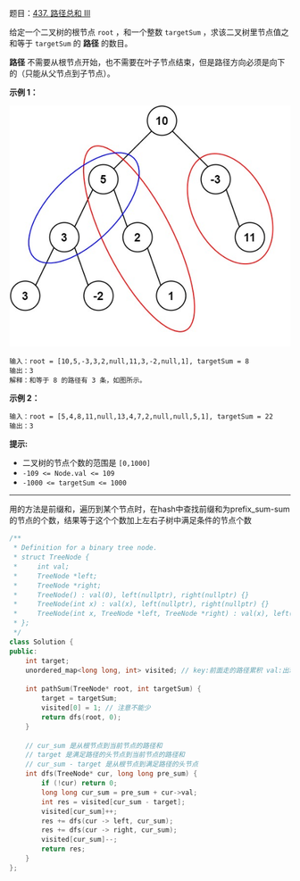 题目：[437. 路径总和 III](https://leetcode.cn/problems/path-sum-iii/)

给定一个二叉树的根节点 `root` ，和一个整数 `targetSum` ，求该二叉树里节点值之和等于 `targetSum` 的 **路径** 的数目。

**路径** 不需要从根节点开始，也不需要在叶子节点结束，但是路径方向必须是向下的（只能从父节点到子节点）。

**示例 1：**

![img](../../img/pathsum3-1-tree.jpg)

```
输入：root = [10,5,-3,3,2,null,11,3,-2,null,1], targetSum = 8
输出：3
解释：和等于 8 的路径有 3 条，如图所示。
```

**示例 2：**

```
输入：root = [5,4,8,11,null,13,4,7,2,null,null,5,1], targetSum = 22
输出：3
```

**提示:**

- 二叉树的节点个数的范围是 `[0,1000]`
- `-109 <= Node.val <= 109` 
- `-1000 <= targetSum <= 1000` 

---

用的方法是前缀和，遍历到某个节点时，在hash中查找前缀和为prefix_sum-sum的节点的个数，结果等于这个个数加上左右子树中满足条件的节点个数

```cpp
/**
 * Definition for a binary tree node.
 * struct TreeNode {
 *     int val;
 *     TreeNode *left;
 *     TreeNode *right;
 *     TreeNode() : val(0), left(nullptr), right(nullptr) {}
 *     TreeNode(int x) : val(x), left(nullptr), right(nullptr) {}
 *     TreeNode(int x, TreeNode *left, TreeNode *right) : val(x), left(left), right(right) {}
 * };
 */
class Solution {
public:
    int target;
    unordered_map<long long, int> visited; // key:前面走的路径累积 val:出现的次数

    int pathSum(TreeNode* root, int targetSum) {
        target = targetSum;
        visited[0] = 1; // 注意不能少
        return dfs(root, 0);
    }

    // cur_sum 是从根节点到当前节点的路径和
    // target 是满足路径的头节点到当前节点的路径和
    // cur_sum - target 是从根节点到满足路径的头节点
    int dfs(TreeNode* cur, long long pre_sum) {
        if (!cur) return 0;
        long long cur_sum = pre_sum + cur->val;
        int res = visited[cur_sum - target];
        visited[cur_sum]++;
        res += dfs(cur -> left, cur_sum);
        res += dfs(cur -> right, cur_sum);
        visited[cur_sum]--;
        return res; 
    }
};
```

